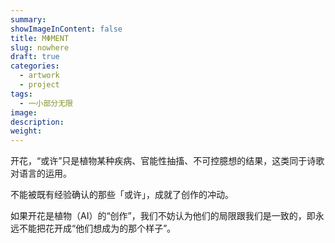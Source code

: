 ```yaml
---
summary:
showImageInContent: false
title: MΦMENT
slug: nowhere
draft: true
categories:
  - artwork
  - project
tags:
  - 一小部分无限
image:
description:
weight:
---
```

开花，“或许”只是植物某种疾病、官能性抽搐、不可控臆想的结果，这类同于诗歌对语言的运用。

不能被既有经验确认的那些「或许」，成就了创作的冲动。

如果开花是植物（AI）的“创作”，我们不妨认为他们的局限跟我们是一致的，即永远不能把花开成“他们想成为的那个样子”。


